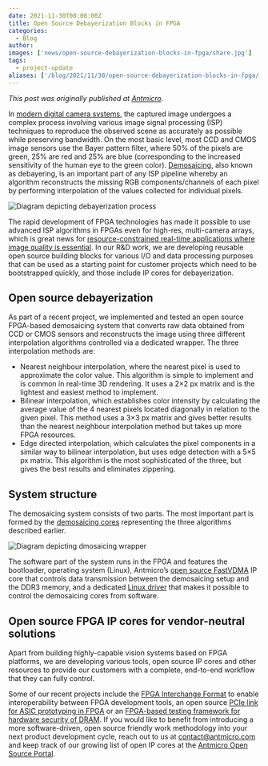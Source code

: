 ```yaml
---
date: 2021-11-30T00:00:00Z
title: Open Source Debayerization Blocks in FPGA
categories:
  - Blog
author: 
images: ['news/open-source-debayerization-blocks-in-fpga/share.jpg']
tags:
  - project-update
aliases: ['/blog/2021/11/30/open-source-debayerization-blocks-in-fpga/']
---
```


*This post was originally published at [Antmicro](https://antmicro.com/blog/2021/10/debayerization-blocks-in-fpga/).*

In [modern digital camera systems](https://antmicro.com/platforms/custom-camera-platforms/), the captured image undergoes a complex process involving various image signal processing (ISP) techniques to reproduce the observed scene as accurately as possible while preserving bandwidth. On the most basic level, most CCD and CMOS image sensors use the Bayer pattern filter, where 50% of the pixels are green, 25% are red and 25% are blue (corresponding to the increased sensitivity of the human eye to the green color). [Demosaicing](https://en.wikipedia.org/wiki/Demosaicing), also known as debayering, is an important part of any ISP pipeline whereby an algorithm reconstructs the missing RGB components/channels of each pixel by performing interpolation of the values collected for individual pixels.

![Diagram depicting debayerization process](debayering-diagram.svg)

The rapid development of FPGA technologies has made it possible to use advanced ISP algorithms in FPGAs even for high-res, multi-camera arrays, which is great news for [resource-constrained real-time applications where image quality is essential](https://antmicro.com/technologies/vision-systems/). In our R&D work, we are developing reusable open source building blocks for various I/O and data processing purposes that can be used as a starting point for customer projects which need to be bootstrapped quickly, and those include IP cores for debayerization.

## Open source debayerization

As part of a recent project, we implemented and tested an open source FPGA-based demosaicing system that converts raw data obtained from CCD or CMOS sensors and reconstructs the image using three different interpolation algorithms controlled via a dedicated wrapper. The three interpolation methods are:

- Nearest neighbour interpolation, where the nearest pixel is used to approximate the color value. This algorithm is simple to implement and is common in real-time 3D rendering. It uses a 2×2 px matrix and is the lightest and easiest method to implement.
- Bilinear interpolation, which establishes color intensity by calculating the average value of the 4 nearest pixels located diagonally in relation to the given pixel. This method uses a 3×3 px matrix and gives better results than the nearest neighbour interpolation method but takes up more FPGA resources.
- Edge directed interpolation, which calculates the pixel components in a similar way to bilinear interpolation, but uses edge detection with a 5×5 px matrix. This algorithm is the most sophisticated of the three, but gives the best results and eliminates zippering.

## System structure

The demosaicing system consists of two parts. The most important part is formed by the [demosaicing cores](https://opensource.antmicro.com/projects/fpga-isp-core) representing the three algorithms described earlier.

![Diagram depicting dmosaicing wrapper](demosaicing-wrapper-diagram.svg)

The software part of the system runs in the FPGA and features the bootloader, operating system (Linux), Antmicro’s [open source FastVDMA](https://opensource.antmicro.com/projects/fastvdma) IP core that controls data transmission between the demosaicing setup and the DDR3 memory, and a dedicated [Linux driver](https://github.com/antmicro/linux-xlnx/tree/demosaicer) that makes it possible to control the demosaicing cores from software.

## Open source FPGA IP cores for vendor-neutral solutions

Apart from building highly-capable vision systems based on FPGA platforms, we are developing various tools, open source IP cores and other resources to provide our customers with a complete, end-to-end workflow that they can fully control.

Some of our recent projects include the [FPGA Interchange Format](https://antmicro.com/blog/2021/09/symbiflow-fpga-interchange-format/) to enable interoperability between FPGA development tools, an open source [PCIe link for ASIC prototyping in FPGA](https://antmicro.com/blog/2021/02/high-throughput-open-source-pcie-on-xilinx-vu19/) or an [FPGA-based testing framework for hardware security of DRAM](https://antmicro.com/blog/2021/08/open-source-ddr-test-framework-for-rowhammer/). If you would like to benefit from introducing a more software-driven, open source friendly work methodology into your next product development cycle, reach out to us at contact@antmicro.com and keep track of our growing list of open IP cores at the [Antmicro Open Source Portal](https://opensource.antmicro.com/).
